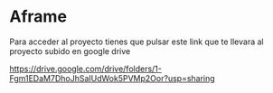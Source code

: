 # Aframe
Para acceder al proyecto tienes que pulsar este link que te llevara al proyecto subido en google drive

https://drive.google.com/drive/folders/1-Fgm1EDaM7DhoJhSaIUdWok5PVMp2Oor?usp=sharing
